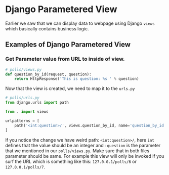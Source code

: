# Django Parametered View

Earlier we saw that we can display data to webpage using Django `views` which basically contains business logic.

## Examples of Django Parametered View

### Get Parameter value from URL to inside of view.
```python
# polls/views.py
def question_by_id(request, question):
    return HttpResponse('This is question: %s ' % question)
```
Now that the view is created, we need to map it to the `urls.py`
```python
# polls/urls.py
from django.urls import path

from . import views

urlpatterns = [
    path('<int:question>/', views.question_by_id, name='question_by_id')
]
```

If you notice the change we have weird path: `<int:question>/`, here `int` defines that the value should be an integer and `:question` is the parameter that we mentioned in our `polls/views.py`. Make sure that in both files parameter should be same. For example this view will only be invoked if you surf the URL which is something like this: `127.0.0.1/polls/6` or `127.0.0.1/polls/7`.